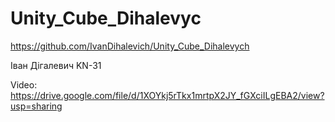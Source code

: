 # Unity_Cube_Dihalevyc

https://github.com/IvanDihalevich/Unity_Cube_Dihalevych

Іван Дігалевич
KN-31

Video:
https://drive.google.com/file/d/1XOYkj5rTkx1mrtpX2JY_fGXciILgEBA2/view?usp=sharing